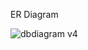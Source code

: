 ER Diagram


![dbdiagram v4](https://github.com/AlbenBustamante/servinet-computers-back/assets/81927187/7e33ce9b-6590-490a-8c10-d035c82c893d)
